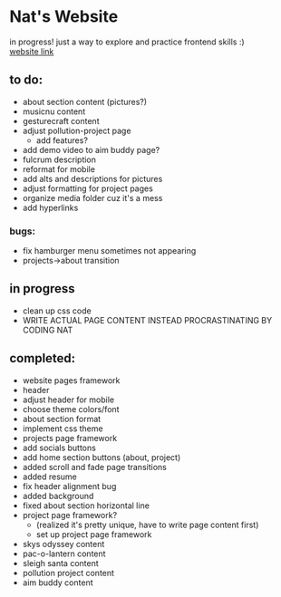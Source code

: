 # Nat's Website

in progress! just a way to explore and practice frontend skills :)   
[website link](https://natalie-cheng.github.io/my-site/)

## to do:
- about section content (pictures?)
- musicnu content
- gesturecraft content
- adjust pollution-project page
    - add features?
- add demo video to aim buddy page?
- fulcrum description
- reformat for mobile
- add alts and descriptions for pictures
- adjust formatting for project pages
- organize media folder cuz it's a mess
- add hyperlinks

### bugs:
- fix hamburger menu sometimes not appearing
- projects->about transition

## in progress
- clean up css code
- WRITE ACTUAL PAGE CONTENT INSTEAD PROCRASTINATING BY CODING NAT

## completed:
- website pages framework
- header
- adjust header for mobile
- choose theme colors/font
- about section format
- implement css theme
- projects page framework
- add socials buttons
- add home section buttons (about, project)
- added scroll and fade page transitions
- added resume
- fix header alignment bug
- added background
- fixed about section horizontal line
- project page framework?
    - (realized it's pretty unique, have to write page content first)
    - set up project page framework
- skys odyssey content
- pac-o-lantern content
- sleigh santa content
- pollution project content
- aim buddy content